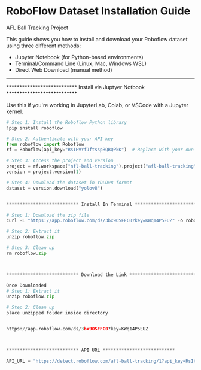 # RoboFlow Dataset Installation Guide  
AFL Ball Tracking Project

This guide shows you how to install and download your Roboflow dataset using three different methods:

- Jupyter Notebook (for Python-based environments)
- Terminal/Command Line (Linux, Mac, Windows WSL)
- Direct Web Download (manual method)

---

*************************** Install via Juptyer Notbook ***************************

Use this if you're working in JupyterLab, Colab, or VSCode with a Jupyter kernel.

```python
# Step 1: Install the Roboflow Python library
!pip install roboflow

# Step 2: Authenticate with your API key
from roboflow import Roboflow
rf = Roboflow(api_key="RsIHVYfJftsspBQBQPkK")  # Replace with your own API key if needed

# Step 3: Access the project and version
project = rf.workspace("nfl-ball-tracking").project("afl-ball-tracking")
version = project.version(1)

# Step 4: Download the dataset in YOLOv8 format
dataset = version.download("yolov8")


*************************** Install In Terminal ***************************

# Step 1: Download the zip file
curl -L "https://app.roboflow.com/ds/3bx9OSFFC0?key=KWq14P5EUZ" -o roboflow.zip

# Step 2: Extract it
unzip roboflow.zip

# Step 3: Clean up
rm roboflow.zip



*************************** Download the Link ***************************

Once Downloaded 
# Step 1: Extract it
Unzip roboflow.zip

# Step 2: Clean up
place unzipped folder inside directory 


https://app.roboflow.com/ds/3bx9OSFFC0?key=KWq14P5EUZ



*************************** API URL ***************************

API_URL = "https://detect.roboflow.com/afl-ball-tracking/1?api_key=RsIHVYfJftsspBQBQPkK&confidence=0.2"
